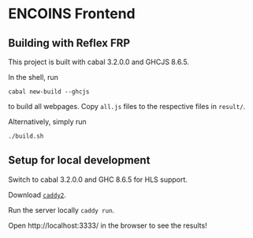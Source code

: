 # ENCOINS Frontend

## Building with Reflex FRP

This project is built with cabal 3.2.0.0 and GHCJS 8.6.5.

In the shell, run
```
cabal new-build --ghcjs
```
to build all webpages. Copy `all.js` files to the respective files in `result/`.

Alternatively, simply run
```
./build.sh
```

## Setup for local development

Switch to cabal 3.2.0.0 and GHC 8.6.5 for HLS support.

Download [`caddy2`](https://caddyserver.com/v2).

Run the server locally `caddy run`.

Open http://localhost:3333/ in the browser to see the results!
